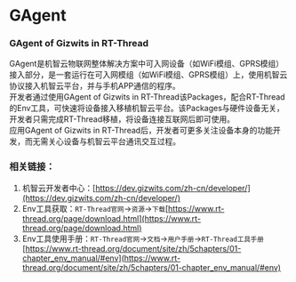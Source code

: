 # GAgent
### GAgent of Gizwits in RT-Thread  
GAgent是机智云物联网整体解决方案中可入网设备（如WiFi模组、GPRS模组）接入部分，是一套运行在可入网模组（如WiFi模组、GPRS模组）上，使用机智云协议接入机智云平台，并与手机APP通信的程序。  
开发者通过使用GAgent of Gizwits in RT-Thread该Packages，配合RT-Thread的Env工具，可快速将设备接入移植机智云平台。该Packages与硬件设备无关，开发者只需完成RT-Thread移植，将设备连接互联网后即可使用。    
应用GAgent of Gizwits in RT-Thread后，开发者可更多关注设备本身的功能开发，而无需关心设备与机智云平台通讯交互过程。

### 相关链接：
1. 机智云开发者中心：[https://dev.gizwits.com/zh-cn/developer/](https://dev.gizwits.com/zh-cn/developer/)  
2. Env工具获取：`RT-Thread官网`->`资源`->`下载`[https://www.rt-thread.org/page/download.html](https://www.rt-thread.org/page/download.html)  
3. Env工具使用手册：`RT-Thread官网`->`文档`->`用户手册`->`RT-Thread工具手册`[https://www.rt-thread.org/document/site/zh/5chapters/01-chapter_env_manual/#env](https://www.rt-thread.org/document/site/zh/5chapters/01-chapter_env_manual/#env)  
